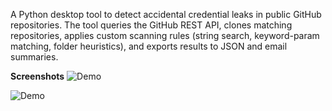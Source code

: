 A Python desktop tool to detect accidental credential leaks in public GitHub repositories. The tool queries the GitHub REST API, clones matching repositories, applies custom scanning rules (string search, keyword-param matching, folder heuristics), and exports results to JSON and email summaries.

**Screenshots**
![Demo](https://files.catbox.moe/k8zuk4.png)

![Demo](https://files.catbox.moe/9vp3eo.png)
